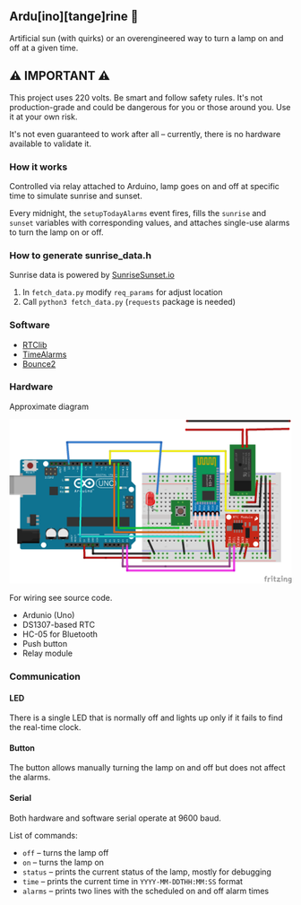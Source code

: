 ## Ardu[ino][tange]rine 🍊

Artificial sun (with quirks) or an overengineered way to turn a lamp on and off at a given time.


## ⚠️ IMPORTANT ⚠️

This project uses 220 volts. Be smart and follow safety rules. It's not production-grade and could be dangerous for you or those around you. Use it at your own risk.

It's not even guaranteed to work after all – currently, there is no hardware available to validate it.

### How it works
Controlled via relay attached to Arduino, lamp goes on and off at specific time to simulate sunrise and sunset.

Every midnight, the `setupTodayAlarms` event fires, fills the `sunrise` and `sunset` variables with corresponding values, and attaches single-use alarms to turn the lamp on or off.

### How to generate sunrise_data.h

Sunrise data is powered by [SunriseSunset.io](https://sunrisesunset.io/)

1. In `fetch_data.py` modify `req_params` for adjust location
2. Call `python3 fetch_data.py` (`requests` package is needed)

### Software

* [RTClib](https://github.com/adafruit/RTClib)
* [TimeAlarms](https://github.com/PaulStoffregen/TimeAlarms)
* [Bounce2](https://github.com/thomasfredericks/Bounce2)

### Hardware

Approximate diagram

![diagram of wiring board](schematic.png)

For wiring see source code.

* Ardunio (Uno)
* DS1307-based RTC
* HC-05 for Bluetooth
* Push button
* Relay module


### Communication

#### LED

There is a single LED that is normally off and lights up only if it fails to find the real-time clock.

#### Button

The button allows manually turning the lamp on and off but does not affect the alarms.

#### Serial

Both hardware and software serial operate at 9600 baud.

List of commands:
* `off` – turns the lamp off
* `on` – turns the lamp on
* `status` – prints the current status of the lamp, mostly for debugging
* `time` – prints the current time in `YYYY-MM-DDTHH:MM:SS` format
* `alarms` – prints two lines with the scheduled on and off alarm times

